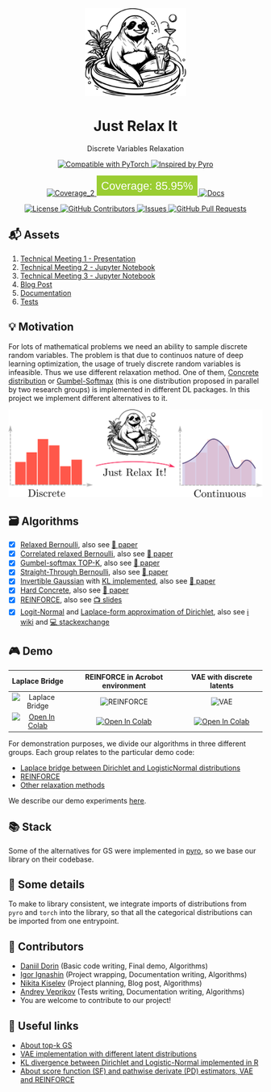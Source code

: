<div align="center">  
    <img src="assets/logo.svg" width="200px" />
    <h1> Just Relax It </h1>
    <p align="center"> Discrete Variables Relaxation </p>
</div>

<p align="center">
    <a href="https://pytorch.org/docs/stable/distributions.html">
        <img alt="Compatible with PyTorch" src="https://img.shields.io/badge/Compatible_with_Pytorch-ef4c2c">
    </a>
    <a href="https://docs.pyro.ai/en/dev/distributions.html">
        <img alt="Inspired by Pyro" src="https://img.shields.io/badge/Inspired_by_Pyro-fecd08">
    </a>
</p>

<p align="center">
    <a href="https://github.com/intsystems/discrete-variables-relaxation/tree/main/tests">
        <img alt="Coverage_2" src="https://github.com/intsystems/discrete-variables-relaxation/actions/workflows/test.yml/badge.svg" />
    </a>
    <a href="https://github.com/intsystems/discrete-variables-relaxation/tree/main/tests">
        <img alt="Coverage" src="coverage-badge.svg" />
    </a>
    <a href="https://intsystems.github.io/discrete-variables-relaxation">
        <img alt="Docs" src="https://github.com/intsystems/discrete-variables-relaxation/actions/workflows/docs.yml/badge.svg" />
    </a>
</p>

<p align="center">
    <a href="https://github.com/intsystems/discrete-variables-relaxation/blob/main/LICENSE">
        <img alt="License" src="https://badgen.net/github/license/intsystems/discrete-variables-relaxation?color=green" />
    </a>
    <a href="https://github.com/intsystems/discrete-variables-relaxation/graphs/contributors">
        <img alt="GitHub Contributors" src="https://img.shields.io/github/contributors/intsystems/discrete-variables-relaxation" />
    </a>
    <a href="https://github.com/intsystems/discrete-variables-relaxation/issues">
        <img alt="Issues" src="https://img.shields.io/github/issues-closed/intsystems/discrete-variables-relaxation?color=0088ff" />
    </a>
    <a href="https://github.com/intsystems/discrete-variables-relaxation/pulls">
        <img alt="GitHub Pull Requests" src="https://img.shields.io/github/issues-pr-closed/intsystems/discrete-variables-relaxation?color=7f29d6" />
    </a>
</p>

## 📬 Assets

1. [Technical Meeting 1 - Presentation](https://github.com/intsystems/discrete-variables-relaxation/blob/main/assets/presentation_tm1.pdf)
2. [Technical Meeting 2 - Jupyter Notebook](https://github.com/intsystems/discrete-variables-relaxation/blob/main/basic/basic_code.ipynb)
3. [Technical Meeting 3 - Jupyter Notebook](https://github.com/intsystems/discrete-variables-relaxation/blob/main/demo/vizualization.ipynb)
4. [Blog Post](https://github.com/intsystems/discrete-variables-relaxation/blob/main/assets/blog-post.pdf)
5. [Documentation](https://intsystems.github.io/discrete-variables-relaxation/train.html)
6. [Tests](https://github.com/intsystems/discrete-variables-relaxation/tree/main/tests)

## 💡 Motivation
For lots of mathematical problems we need an ability to sample discrete random variables. 
The problem is that due to continuos nature of deep learning optimization, the usage of truely discrete random variables is infeasible. 
Thus we use different relaxation method. 
One of them, [Concrete distribution](https://arxiv.org/abs/1611.00712) or [Gumbel-Softmax](https://arxiv.org/abs/1611.01144) (this is one distribution proposed in parallel by two research groups) is implemented in different DL packages. 
In this project we implement different alternatives to it. 
<div align="center">  
    <img src="assets/overview.png" width="600"/>
</div>

## 🗃 Algorithms
- [x] [Relaxed Bernoulli](https://github.com/intsystems/discrete-variables-relaxation/blob/main/src/relaxit/distributions/GaussianRelaxedBernoulli.py), also see [📝 paper](http://proceedings.mlr.press/v119/yamada20a/yamada20a.pdf) 
- [x] [Correlated relaxed Bernoulli](https://github.com/intsystems/discrete-variables-relaxation/blob/main/src/relaxit/distributions/CorrelatedRelaxedBernoulli.py), also see [📝 paper](https://openreview.net/pdf?id=oDFvtxzPOx)
- [x] [Gumbel-softmax TOP-K](https://github.com/intsystems/discrete-variables-relaxation/blob/main/src/relaxit/distributions/GumbelSoftmaxTopK.py), also see [📝 paper](https://arxiv.org/pdf/1903.06059) 
- [x] [Straight-Through Bernoulli](https://github.com/intsystems/discrete-variables-relaxation/blob/main/src/relaxit/distributions/StraightThroughBernoulli.py), also see [📝 paper](https://citeseerx.ist.psu.edu/document?repid=rep1&type=pdf&doi=62c76ca0b2790c34e85ba1cce09d47be317c7235) 
- [x] [Invertible Gaussian](https://github.com/intsystems/discrete-variables-relaxation/blob/main/src/relaxit/distributions/InvertibleGaussian.py) with [KL implemented](https://github.com/intsystems/discrete-variables-relaxation/blob/f398ebbbac703582de392bc33d89b55c6c99ea68/src/relaxit/distributions/kl.py#L7), also see [📝 paper](https://arxiv.org/abs/1912.09588)
- [x] [Hard Concrete](https://github.com/intsystems/discrete-variables-relaxation/blob/main/src/relaxit/distributions/HardConcrete.py), also see [📝 paper](https://arxiv.org/pdf/1712.01312) 
- [x] [REINFORCE](https://github.com/intsystems/discrete-variables-relaxation/blob/main/src/relaxit/distributions/CorrelatedRelaxedBernoulli.py), also see [📺 slides](http://www.cs.toronto.edu/~tingwuwang/REINFORCE.pdf)
- [x] [Logit-Normal](https://github.com/intsystems/discrete-variables-relaxation/blob/main/src/relaxit/distributions/LogisticNormalSoftmax.py) and [Laplace-form approximation of Dirichlet](https://github.com/intsystems/discrete-variables-relaxation/blob/main/src/relaxit/distributions/approx.py), also see [ℹ️ wiki](https://en.wikipedia.org/wiki/Logit-normal_distribution) and [💻 stackexchange](https://stats.stackexchange.com/questions/535560/approximating-the-logit-normal-by-dirichlet) 

## 🎮 Demo
| Laplace Bridge | REINFORCE in Acrobot environment | VAE with discrete latents |
| :---: | :---: | :---: |
| ![Laplace Bridge](https://github.com/user-attachments/assets/ac5d5a71-e7d7-4ec3-b9ca-9b72d958eb41) | ![REINFORCE](https://gymnasium.farama.org/_images/acrobot.gif) | ![VAE](https://github.com/user-attachments/assets/937585c4-df84-4ab0-a2b9-ea6a73997793) |
| [![Open In Colab](https://colab.research.google.com/assets/colab-badge.svg)](https://colab.research.google.com/github/intsystems/discrete-variables-relaxation/blob/main/demo/laplace-bridge.ipynb) | [![Open In Colab](https://colab.research.google.com/assets/colab-badge.svg)](https://colab.research.google.com/github/intsystems/discrete-variables-relaxation/blob/main/demo/reinforce.ipynb) | [![Open In Colab](https://colab.research.google.com/assets/colab-badge.svg)](https://colab.research.google.com/github/intsystems/discrete-variables-relaxation/blob/main/demo/demo.ipynb) |

For demonstration purposes, we divide our algorithms in three different groups. Each group relates to the particular demo code:
- [Laplace bridge between Dirichlet and LogisticNormal distributions](https://github.com/intsystems/discrete-variables-relaxation/blob/main/demo/laplace-bridge.ipynb)
- [REINFORCE](https://github.com/intsystems/discrete-variables-relaxation/blob/main/demo/reinforce.ipynb)
- [Other relaxation methods](https://github.com/intsystems/discrete-variables-relaxation/blob/main/demo/demo.ipynb)

We describe our demo experiments [here](https://github.com/intsystems/discrete-variables-relaxation/tree/main/demo).

## 📚 Stack
Some of the alternatives for GS were implemented in [pyro](https://docs.pyro.ai/en/dev/distributions.html), so we base our library on their codebase.
  
## 🧩 Some details
To make to library consistent, we integrate imports of distributions from `pyro` and `torch` into the library, so that all the categorical distributions can be imported from one entrypoint. 

## 👥 Contributors
- [Daniil Dorin](https://github.com/DorinDaniil) (Basic code writing, Final demo, Algorithms)
- [Igor Ignashin](https://github.com/ThunderstormXX) (Project wrapping, Documentation writing, Algorithms)
- [Nikita Kiselev](https://github.com/kisnikser) (Project planning, Blog post, Algorithms)
- [Andrey Veprikov](https://github.com/Vepricov) (Tests writing, Documentation writing, Algorithms)
- You are welcome to contribute to our project!

## 🔗 Useful links
- [About top-k GS](https://uvadlc-notebooks.readthedocs.io/en/latest/tutorial_notebooks/DL2/sampling/subsets.html) 
- [VAE implementation with different latent distributions](https://github.com/kampta/pytorch-distributions)
- [KL divergence between Dirichlet and Logistic-Normal implemented in R](https://rdrr.io/cran/Compositional/src/R/kl.diri.normal.R)
- [About score function (SF) and pathwise derivate (PD) estimators, VAE and REINFORCE](https://arxiv.org/abs/1506.05254)
